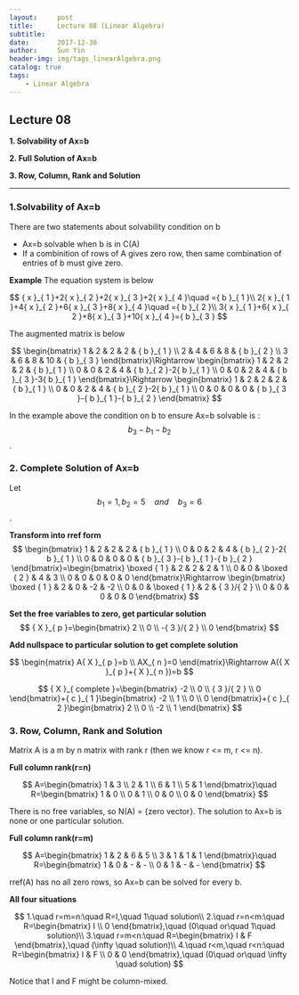 ```yaml
---
layout:     post
title:      Lecture 08 (Linear Algebra)
subtitle:   
date:       2017-12-30
author:     Sun Yin
header-img: img/tags_linearAlgebra.png
catalog: true
tags:
    - Linear Algebra
---
```

## Lecture 08

**1. Solvability of Ax=b**

**2. Full Solution of Ax=b**

**3. Row, Column, Rank and Solution**

---
### 1.Solvability of Ax=b
There are two statements about solvability condition on b

* Ax=b solvable when b is in C(A)
* If a combinition of rows of A gives zero row, then same combination of entries of b must give zero.

**Example**
The equation system is below

$$
{ x }_{ 1 }+2{ x }_{ 2 }+2{ x }_{ 3 }+2{ x }_{ 4 }\quad ={ b }_{ 1 }\\ 2{ x }_{ 1 }+4{ x }_{ 2 }+6{ x }_{ 3 }+8{ x }_{ 4 }\quad ={ b }_{ 2 }\\ 3{ x }_{ 1 }+6{ x }_{ 2 }+8{ x }_{ 3 }+10{ x }_{ 4 }={ b }_{ 3 }
$$

The augmented matrix is below


$$
\begin{bmatrix} 1 & 2 & 2 & 2 & { b }_{ 1 } \\ 2 & 4 & 6 & 8 & { b }_{ 2 } \\ 3 & 6 & 8 & 10 & { b }_{ 3 } \end{bmatrix}\Rightarrow \begin{bmatrix} 1 & 2 & 2 & 2 & { b }_{ 1 } \\ 0 & 0 & 2 & 4 & { b }_{ 2 }-2{ b }_{ 1 } \\ 0 & 0 & 2 & 4 & { b }_{ 3 }-3{ b }_{ 1 } \end{bmatrix}\Rightarrow \begin{bmatrix} 1 & 2 & 2 & 2 & { b }_{ 1 } \\ 0 & 0 & 2 & 4 & { b }_{ 2 }-2{ b }_{ 1 } \\ 0 & 0 & 0 & 0 & { b }_{ 3 }-{ b }_{ 1 }-{ b }_{ 2 } \end{bmatrix}
$$

In the example above the condition on b to ensure Ax=b solvable is :$${ b }_{ 3 }-{ b }_{ 1 }-{ b }_{ 2 }$$.



### 2. Complete Solution of Ax=b
Let $${ b }_{ 1 }=1,{ b }_{ 2 }=5\quad and\quad { b }_{ 3 }=6$$. 

**Transform into rref form**
$$
\begin{bmatrix} 1 & 2 & 2 & 2 & { b }_{ 1 } \\ 0 & 0 & 2 & 4 & { b }_{ 2 }-2{ b }_{ 1 } \\ 0 & 0 & 0 & 0 & { b }_{ 3 }-{ b }_{ 1 }-{ b }_{ 2 } \end{bmatrix}=\begin{bmatrix} \boxed { 1 }  & 2 & 2 & 2 & 1 \\ 0 & 0 & \boxed { 2 }  & 4 & 3 \\ 0 & 0 & 0 & 0 & 0 \end{bmatrix}\Rightarrow \begin{bmatrix} \boxed { 1 }  & 2 & 0 & -2 & -2 \\ 0 & 0 & \boxed { 1 }  & 2 & { 3 }/{ 2 } \\ 0 & 0 & 0 & 0 & 0 \end{bmatrix}
$$

**Set the free variables to zero, get particular solution**
$$
 { X }_{ p }=\begin{bmatrix} 2 \\ 0 \\ -{ 3 }/{ 2 } \\ 0 \end{bmatrix}
$$

**Add nullspace to particular solution to get complete solution**

$$
 \begin{matrix} A{ X }_{ p }=b \\ AX_{ n }=0 \end{matrix}\Rightarrow A({ X }_{ p }+{ X }_{ n })=b 
$$

$$
{ X }_{ complete }=\begin{bmatrix} -2 \\ 0 \\ { 3 }/{ 2 } \\ 0 \end{bmatrix}+{ c }_{ 1 }\begin{bmatrix} -2 \\ 1 \\ 0 \\ 0 \end{bmatrix}+{ c }_{ 2 }\begin{bmatrix} 2 \\ 0 \\ -2 \\ 1 \end{bmatrix}
$$

### 3. Row, Column, Rank and Solution
Matrix A is a m by n matrix with rank r (then we know r <= m, r <= n).

**Full column rank(r=n)**

$$
A=\begin{bmatrix} 1 & 3 \\ 2 & 1 \\ 6 & 1 \\ 5 & 1 \end{bmatrix}\quad R=\begin{bmatrix} 1 & 0 \\ 0 & 1 \\ 0 & 0 \\ 0 & 0 \end{bmatrix}
$$

There is no free variables, so N(A) = {zero vector}. The solution to Ax=b is none or one particular solution.

**Full column rank(r=m)**

$$
A=\begin{bmatrix} 1 & 2 & 6 & 5 \\ 3 & 1 & 1 & 1 \end{bmatrix}\quad R=\begin{bmatrix} 1 & 0 & - & - \\ 0 & 1 & - & - \end{bmatrix}
$$

rref(A) has no all zero rows, so Ax=b can be solved for every b.

**All four situations**

$$
1.\quad r=m=n:\quad R=I,\quad 1\quad solution\\ 2.\quad r=n<m:\quad R=\begin{bmatrix} I \\ 0 \end{bmatrix},\quad (0\quad or\quad 1\quad solution)\\ 3.\quad r=m<n:\quad R=\begin{bmatrix} I & F \end{bmatrix},\quad (\infty \quad solution)\\ 4.\quad r<m,\quad r<n:\quad R=\begin{bmatrix} I & F \\ 0 & 0 \end{bmatrix},\quad (0\quad or\quad \infty \quad solution)
$$

Notice that I and F might be column-mixed.
   

